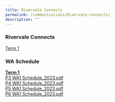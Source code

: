 ```yaml
---
title: Rivervale Connects
permalink: /communications/Rivervale-Connects/
description: ""
---
```

### Rivervale Connects

[Term 1](/files/Communications/Rivervale%20Connects/2023%20T1%20Rivervale%20Connects.pdf) 

### WA Schedule

**<u>Term 1</u>**  
[P3 WA1 Schedule\_2023.pdf](/files/Communications/Rivervale%20Connects/P3%20WA1%20Schedule_2023.pdf)<br>
[P4 WA1 Schedule\_2023.pdf](/files/Communications/Rivervale%20Connects/P4%20WA1%20Schedule_2023.pdf)<br>
[P5 WA1 Schedule\_2023.pdf](/files/Communications/Rivervale%20Connects/P5%20WA1%20Schedule_2023.pdf) <br>
[P6 WA1 Schedule\_2023.pdf](/files/Communications/Rivervale%20Connects/P6%20WA1%20Schedule_2023.pdf)